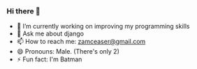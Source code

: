 ### Hi there 👋

- 🔭 I’m currently working on improving my programming skills
- 💬 Ask me about django
- 📫 How to reach me: zamceaser@gmail.com
- 😄 Pronouns: Male. (There's only 2)
- ⚡ Fun fact: I'm Batman
